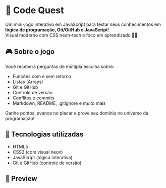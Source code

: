 # 🧠 Code Quest

Um mini-jogo interativo em JavaScript para testar seus conhecimentos em **lógica de programação, Git/GitHub e JavaScript**!  
Visual moderno com CSS neon-tech e foco em aprendizado 🧪💡

## 🎮 Sobre o jogo

Você receberá perguntas de múltipla escolha sobre:

- Funções com e sem retorno
- Listas (Arrays)
- Git e GitHub
- Controle de versão
- Conflitos e commits
- Markdown, README, .gitignore e muito mais

Ganhe pontos, avance no placar e prove seu domínio no universo da programação!

## 🚀 Tecnologias utilizadas

- HTML5
- CSS3 (com visual neon)
- JavaScript (lógica interativa)
- Git e GitHub (controle de versão)

## 📸 Preview

